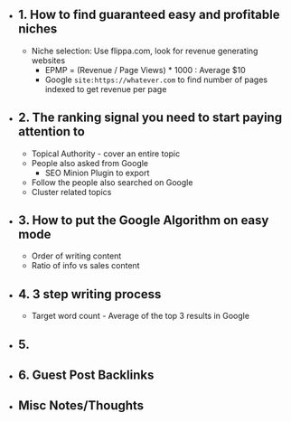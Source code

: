 - ## 1. How to find guaranteed easy and profitable niches
	- Niche selection: Use flippa.com, look for revenue generating websites
		- EPMP = (Revenue / Page Views) * 1000 : Average $10
		- Google `site:https://whatever.com` to find number of pages indexed to get revenue per page
- ## 2. The ranking signal you need to start paying attention to
	- Topical Authority - cover an entire topic
	- People also asked from Google
		- SEO Minion Plugin to export
	- Follow the people also searched on Google
	- Cluster related topics
- ## 3. How to put the Google Algorithm on easy mode
	- Order of writing content
	- Ratio of info vs sales content
- ## 4. 3 step writing process
	- Target word count - Average of the top 3 results in Google
- ## 5.
- ## 6. Guest Post Backlinks
- ## Misc Notes/Thoughts